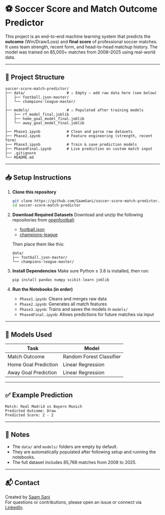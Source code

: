 
# ⚽ Soccer Score and Match Outcome Predictor

This project is an end-to-end machine learning system that predicts the **outcome** (Win/Draw/Loss) and **final score** of professional soccer matches. It uses team strength, recent form, and head-to-head matchup history. The model was trained on 85,000+ matches from 2008–2025 using real-world data.

---

## 🔧 Project Structure

```
soccer-score-match-predictor/
├── data/                   # ⚠️ Empty — add raw data here (see below)
│   ├── football.json-master/
│   └── champions-league-master/
│
├── models/                 # ⚠️ Populated after training models
│   ├── rf_model_final.joblib
│   ├── home_goal_model_final.joblib
│   └── away_goal_model_final.joblib
│
├── Phase1.ipynb            # Clean and parse raw datasets
├── Phase2.ipynb            # Feature engineering (strength, recent form)
├── Phase3.ipynb            # Train & save prediction models
├── Phase4Final.ipynb       # Live prediction on custom match input
├── .gitignore
└── README.md
```

---

## 📥 Setup Instructions

1. **Clone this repository**  
   ```bash
   git clone https://github.com/SaamSani/soccer-score-match-predictor.git
   cd soccer-score-match-predictor
   ```

2. **Download Required Datasets**
   Download and unzip the following repositories from [openfootball](https://github.com/openfootball):

   - [football.json](https://github.com/openfootball/football.json)
   - [champions-league](https://github.com/openfootball/champions-league)

   Then place them like this:
   ```
   data/
   ├── football.json-master/
   └── champions-league-master/
   ```

3. **Install Dependencies**
   Make sure Python ≥ 3.8 is installed, then run:
   ```bash
   pip install pandas numpy scikit-learn joblib
   ```

4. **Run the Notebooks (in order)**
   - `Phase1.ipynb`: Cleans and merges raw data
   - `Phase2.ipynb`: Generates all match features
   - `Phase3.ipynb`: Trains and saves the models in `models/`
   - `Phase4Final.ipynb`: Allows predictions for future matches via input

---

## 🧠 Models Used

| Task               | Model                  |
|--------------------|------------------------|
| Match Outcome      | Random Forest Classifier |
| Home Goal Prediction | Linear Regression     |
| Away Goal Prediction | Linear Regression     |

---

## ✅ Example Prediction

```
Match: Real Madrid vs Bayern Munich
Predicted Outcome: Draw
Predicted Score: 2 - 2
```

---

## 📌 Notes

- The `data/` and `models/` folders are empty by default.
- They are automatically populated after following setup and running the notebooks.
- The full dataset includes 85,768 matches from 2008 to 2025.

---

## 📬 Contact

Created by [Saam Sani](https://github.com/SaamSani)  
For questions or contributions, please open an issue or connect via [LinkedIn](https://linkedin.com/in/SaamSani).
